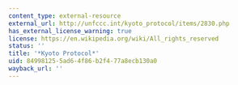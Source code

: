 ```yaml
---
content_type: external-resource
external_url: http://unfccc.int/kyoto_protocol/items/2830.php
has_external_license_warning: true
license: https://en.wikipedia.org/wiki/All_rights_reserved
status: ''
title: '*Kyoto Protocol*'
uid: 84998125-5ad6-4f86-b2f4-77a8ecb130a0
wayback_url: ''
---
```

